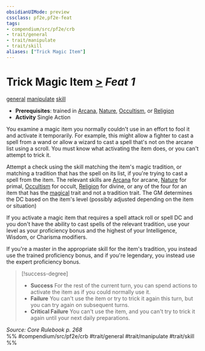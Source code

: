 ```yaml
---
obsidianUIMode: preview
cssclass: pf2e,pf2e-feat
tags:
- compendium/src/pf2e/crb
- trait/general
- trait/manipulate
- trait/skill
aliases: ["Trick Magic Item"]
---
```

# Trick Magic Item  [>](/rules/core-rulebook/chapter-9-playing-the-game.md#Actions "Single Action") *Feat 1*  
[general](/rules/traits/general.md)  [manipulate](/rules/traits/manipulate.md)  [skill](/rules/traits/skill.md)  

- **Prerequisites**: trained in [Arcana](/compendium/skills.md#Arcana), [Nature](/compendium/skills.md#Nature), [Occultism](/compendium/skills.md#Occultism), or [Religion](/compendium/skills.md#Religion)
- **Activity** Single Action

You examine a magic item you normally couldn't use in an effort to fool it and activate it temporarily. For example, this might allow a fighter to cast a spell from a wand or allow a wizard to cast a spell that's not on the arcane list using a scroll. You must know what activating the item does, or you can't attempt to trick it.

Attempt a check using the skill matching the item's magic tradition, or matching a tradition that has the spell on its list, if you're trying to cast a spell from the item. The relevant skills are [Arcana](/compendium/skills.md#Arcana) for arcane, [Nature](/compendium/skills.md#Nature) for primal, [Occultism](/compendium/skills.md#Occultism) for occult, [Religion](/compendium/skills.md#Religion) for divine, or any of the four for an item that has the [magical](/rules/traits/magical.md) trait and not a tradition trait. The GM determines the DC based on the item's level (possibly adjusted depending on the item or situation)

If you activate a magic item that requires a spell attack roll or spell DC and you don't have the ability to cast spells of the relevant tradition, use your level as your proficiency bonus and the highest of your Intelligence, Wisdom, or Charisma modifiers.

If you're a master in the appropriate skill for the item's tradition, you instead use the trained proficiency bonus, and if you're legendary, you instead use the expert proficiency bonus.

> [!success-degree] 
> - **Success** For the rest of the current turn, you can spend actions to activate the item as if you could normally use it.
> - **Failure** You can't use the item or try to trick it again this turn, but you can try again on subsequent turns.
> - **Critical Failure** You can't use the item, and you can't try to trick it again until your next daily preparations.

*Source: Core Rulebook p. 268*  
%% #compendium/src/pf2e/crb #trait/general #trait/manipulate #trait/skill %%